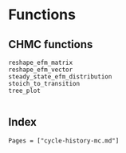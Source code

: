# Functions

## CHMC functions

```@docs
reshape_efm_matrix
reshape_efm_vector
steady_state_efm_distribution
stoich_to_transition
tree_plot
```

```@docs
```


## Index

```@index
Pages = ["cycle-history-mc.md"]
```

